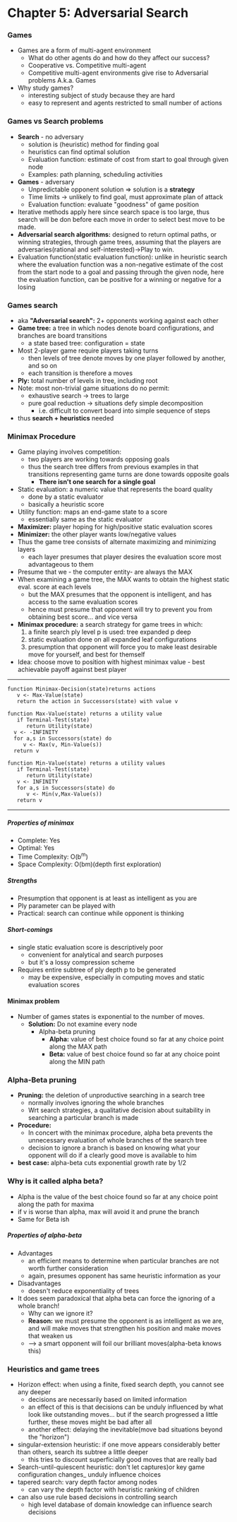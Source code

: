 # Chapter 5: Adversarial Search
### Games
- Games are a form of multi-agent environment
   - What do other agents do and how do they affect our success?
   - Cooperative vs. Competitive multi-agent
   - Competitive multi-agent environments give rise to Adversarial problems A.k.a. Games
- Why study games?
   - interesting subject of study because they are hard
   - easy to represent and agents restricted to small number of actions

### Games vs Search problems
- __Search__ - no adversary
   - solution is (heuristic) method for finding goal
   - heuristics can find optimal solution
   - Evaluation function: estimate of cost from start to goal through given node
   - Examples: path planning, scheduling activities
- __Games__ - adversary
   - Unpredictable opponent solution => solution is a __strategy__
   - Time limits -> unlikely to find goal, must approximate plan of attack
   - Evaluation function: evaluate "goodness" of game position
- Iterative methods apply here since search space is too large, thus search will be don before each move in order to select best move to be made.
- __Adversarial search algorithms:__ designed to return optimal paths, or winning strategies, through game trees, assuming that the players are adversaries(rational and self-interested)->Play to win.
- Evaluation function(static evaluation function): unlike in heuristic search where the evaluation function was a non-negative estimate of the cost from the start node to a goal and passing through the given node, here the evaluation function, can be positive for a winning or negative for a losing

### Games search
- aka __"Adversarial search":__ 2+ opponents working against each other
- __Game tree:__ a tree in which nodes denote board configurations, and branches are board transitions
   - a state based tree: configuration = state
- Most 2-player game require players taking turns
   - then levels of tree denote moves by one player followed by another, and so on
   - each transition is therefore a moves
- __Ply:__ total number of levels in tree, including root
- Note: most non-trivial game situations do no permit:
   - exhaustive search -> trees to large
   - pure goal reduction -> situations defy simple decomposition
      - i.e. difficult to convert board into simple sequence of steps
- thus __search + heuristics__ needed

### Minimax Procedure
- Game playing involves competition:
   - two players are working towards opposing goals
   - thus the search tree differs from previous examples in that transitions representing game turns are done towards opposite goals
      - __There isn't one search for a single goal__
- Static evaluation: a numeric value that represents the board quality
   - done by a static evaluator
   - basically a heuristic score
- Utility function: maps an end-game state to a score
   - essentially same as the static evaluator
- __Maximizer:__ player hoping for high/positive static evaluation scores
- __Minimizer:__ the other player wants low/negative values
- Thus the game tree consists of alternate maximizing and minimizing layers
  - each layer presumes that player desires the evaluation score most advantageous to them
- Presume that we - the computer entity- are always the MAX
- When examining a game tree, the MAX wants to obtain the highest static eval. score at each levels
   - but the MAX presumes that the opponent is intelligent, and has access to the same evaluation scores
   - hence must presume that opponent will try to prevent you from obtaining best score... and vice versa
- __Minimax procedure:__ a search strategy for game trees in which:
   1. a finite search ply level p is used: tree expanded p deep
   2. static evaluation done on all expanded leaf configurations
   3. presumption that opponent will force you to make least desirable move for yourself, and best for themself
- Idea: choose move to position with highest minimax value - best achievable payoff against best player
---
  ```
  function Minimax-Decision(state)returns actions
     v <- Max-Value(state)
     return the action in Successors(state) with value v
  ```
  ```
  function Max-Value(state) returns a utility value
     if Terminal-Test(state)
        return Utility(state)
    v <- -INFINITY
    for a,s in Successors(state) do
       v <- Max(v, Min-Value(s))
    return v
  ```
  ```
  function Min-Value(state) returns a utility values
     if Terminal-Test(state)
        return Utility(state)
     v <- INFINITY
     for a,s in Successors(state) do
        v <- Min(v,Max-Value(s))
     return v
  ```
  ---
##### Properties of minimax
- Complete: Yes
- Optimal: Yes
- Time Complexity: O(b<sup>m</sup>)
- Space Complexity: O(bm)(depth first exploration)

##### Strengths
- Presumption that opponent is at least as intelligent as you are
- Ply parameter can be played with
- Practical: search can continue while opponent is thinking

##### Short-comings
- single static evaluation score is descriptively poor
   - convenient for analytical and search purposes
   - but it's a lossy compression scheme
- Requires entire subtree of ply depth p to be generated
   - may be expensive, especially in computing moves and static evaluation scores

#### Minimax problem
- Number of games states is exponential to the number of moves.
   - __Solution:__ Do not examine every node
      - Alpha-beta pruning
        - __Alpha:__ value of best choice found so far at any choice point along the MAX path
        - __Beta:__ value of best choice found so far at any choice point along the MIN path

### Alpha-Beta pruning
- __Pruning:__ the deletion of unproductive searching in a search tree
    - normally involves ignoring the whole branches
    - Wrt search strategies, a qualitative decision about suitability in searching a particular branch is made        
- __Procedure:__
   - In concert with the minimax procedure, alpha beta prevents the unnecessary evaluation of whole branches of the search tree
   - decision to ignore a branch is based on knowing what your opponent will do if a clearly good move is available to him
- __best case:__ alpha-beta cuts exponential growth rate by 1/2

### Why is it called alpha beta?
- Alpha is the value of the best choice found so far at any choice point along the path for maxima
- if v is worse than alpha, max will avoid it and prune the branch
- Same for Beta ish

##### Properties of alpha-beta
- Advantages
   - an efficient means to determine when particular branches are not worth further consideration
   - again, presumes opponent has same heuristic information as your
- Disadvantages
   - doesn't reduce exponentiality of trees
- It does seem paradoxical that alpha beta can force the ignoring of a whole branch!
  - Why can we ignore it?
  - __Reason:__ we must presume the opponent is as intelligent as we are, and will make moves that strengthen his position and make moves that weaken us
  - --> a smart opponent will foil our brilliant moves(alpha-beta knows this)

### Heuristics and game trees
- Horizon effect: when using a finite, fixed search depth, you cannot see any deeper
   - decisions are necessarily based on limited information
   - an effect of this is that decisions can be unduly influenced by what look like outstanding moves... but if the search progressed a little further, these moves might be bad after all
   - another effect: delaying the inevitable(move bad situations beyond the "horizon")
- singular-extension heuristic: if one move appears considerably better than others, search its subtree a little deeper
   - this tries to discount superficially good moves that are really bad
- Search-until-quiescent heuristic: don't let captures)or key game configuration changes_ unduly influence choices
- tapered search: vary depth factor among nodes
   - can vary the depth factor with heuristic ranking of children
- can also use rule based decisions in controlling search
   - high level database of domain knowledge can influence search decisions
